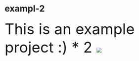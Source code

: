 # exampl-2
<font size="8"> 
This is an example project :) * 2 </font>
<img src="https://i.hizliresim.com/g5j46h5.png"></img>
